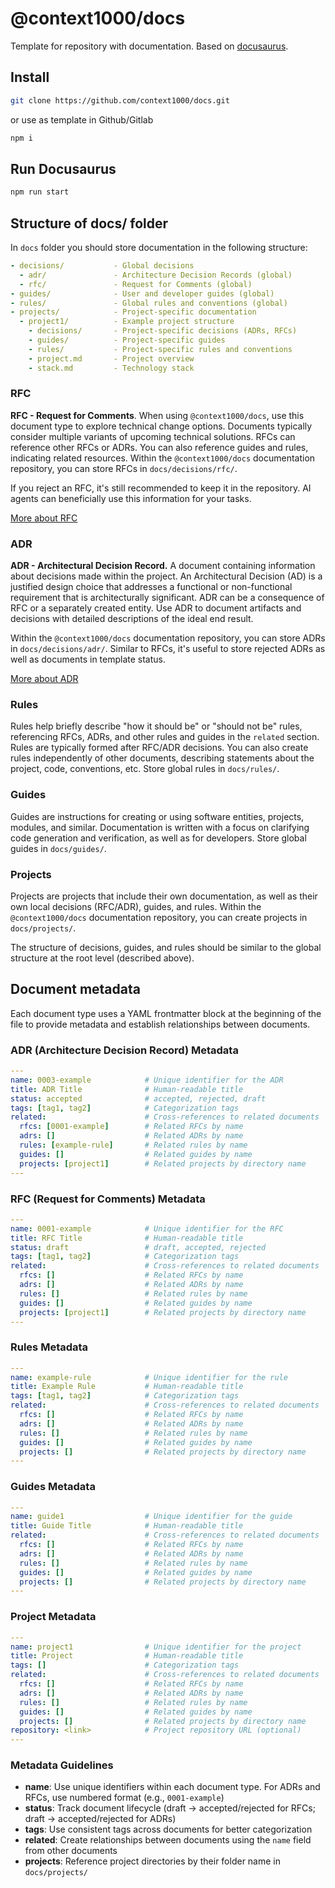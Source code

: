 # @context1000/docs

Template for repository with documentation. Based on [docusaurus](https://docusaurus.io/).

## Install

```sh
git clone https://github.com/context1000/docs.git
```

or use as template in Github/Gitlab

```sh
npm i
```

## Run Docusaurus

```sh
npm run start
```

## Structure of **docs/** folder

In `docs` folder you should store documentation in the following structure:

```yaml
- decisions/           - Global decisions
  - adr/               - Architecture Decision Records (global)
  - rfc/               - Request for Comments (global)
- guides/              - User and developer guides (global)
- rules/               - Global rules and conventions (global)
- projects/            - Project-specific documentation
  - project1/          - Example project structure
    - decisions/       - Project-specific decisions (ADRs, RFCs)
    - guides/          - Project-specific guides
    - rules/           - Project-specific rules and conventions
    - project.md       - Project overview
    - stack.md         - Technology stack
```

### RFC

**RFC - Request for Comments**. When using `@context1000/docs`, use this document type to explore technical change options. Documents typically consider multiple variants of upcoming technical solutions. RFCs can reference other RFCs or ADRs. You can also reference guides and rules, indicating related resources.
Within the `@context1000/docs` documentation repository, you can store RFCs in `docs/decisions/rfc/`.

If you reject an RFC, it's still recommended to keep it in the repository. AI agents can beneficially use this information for your tasks.

[More about RFC](https://medium.com/@roberttcode/why-you-should-use-rfcs-b88222a5b6c)

### ADR

**ADR - Architectural Decision Record.** A document containing information about decisions made within the project. An Architectural Decision (AD) is a justified design choice that addresses a functional or non-functional requirement that is architecturally significant.
ADR can be a consequence of RFC or a separately created entity. Use ADR to document artifacts and decisions with detailed descriptions of the ideal end result.

Within the `@context1000/docs` documentation repository, you can store ADRs in `docs/decisions/adr/`.
Similar to RFCs, it's useful to store rejected ADRs as well as documents in template status.

[More about ADR](https://adr.github.io/)

### Rules

Rules help briefly describe "how it should be" or "should not be" rules, referencing RFCs, ADRs, and other rules and guides in the `related` section. Rules are typically formed after RFC/ADR decisions. You can also create rules independently of other documents, describing statements about the project, code, conventions, etc. Store global rules in `docs/rules/`.

### Guides

Guides are instructions for creating or using software entities, projects, modules, and similar. Documentation is written with a focus on clarifying code generation and verification, as well as for developers. Store global guides in `docs/guides/`.

### Projects

Projects are projects that include their own documentation, as well as their own local decisions (RFC/ADR), guides, and rules. Within the `@context1000/docs` documentation repository, you can create projects in `docs/projects/`.

The structure of decisions, guides, and rules should be similar to the global structure at the root level (described above).

## Document metadata

Each document type uses a YAML frontmatter block at the beginning of the file to provide metadata and establish relationships between documents.

### ADR (Architecture Decision Record) Metadata

```yaml
---
name: 0003-example            # Unique identifier for the ADR
title: ADR Title              # Human-readable title
status: accepted              # accepted, rejected, draft
tags: [tag1, tag2]            # Categorization tags
related:                      # Cross-references to related documents
  rfcs: [0001-example]        # Related RFCs by name
  adrs: []                    # Related ADRs by name
  rules: [example-rule]       # Related rules by name
  guides: []                  # Related guides by name
  projects: [project1]        # Related projects by directory name
---
```

### RFC (Request for Comments) Metadata

```yaml
---
name: 0001-example            # Unique identifier for the RFC
title: RFC Title              # Human-readable title
status: draft                 # draft, accepted, rejected
tags: [tag1, tag2]            # Categorization tags
related:                      # Cross-references to related documents
  rfcs: []                    # Related RFCs by name
  adrs: []                    # Related ADRs by name
  rules: []                   # Related rules by name
  guides: []                  # Related guides by name
  projects: [project1]        # Related projects by directory name
---
```

### Rules Metadata

```yaml
---
name: example-rule            # Unique identifier for the rule
title: Example Rule           # Human-readable title
tags: [tag1, tag2]            # Categorization tags
related:                      # Cross-references to related documents
  rfcs: []                    # Related RFCs by name
  adrs: []                    # Related ADRs by name
  rules: []                   # Related rules by name
  guides: []                  # Related guides by name
  projects: []                # Related projects by directory name
---
```

### Guides Metadata

```yaml
---
name: guide1                  # Unique identifier for the guide
title: Guide Title            # Human-readable title
related:                      # Cross-references to related documents
  rfcs: []                    # Related RFCs by name
  adrs: []                    # Related ADRs by name
  rules: []                   # Related rules by name
  guides: []                  # Related guides by name
  projects: []                # Related projects by directory name
---
```

### Project Metadata

```yaml
---
name: project1                # Unique identifier for the project
title: Project                # Human-readable title
tags: []                      # Categorization tags
related:                      # Cross-references to related documents
  rfcs: []                    # Related RFCs by name
  adrs: []                    # Related ADRs by name
  rules: []                   # Related rules by name
  guides: []                  # Related guides by name
  projects: []                # Related projects by directory name
repository: <link>            # Project repository URL (optional)
---
```

### Metadata Guidelines

- **name**: Use unique identifiers within each document type. For ADRs and RFCs, use numbered format (e.g., `0001-example`)
- **status**: Track document lifecycle (draft → accepted/rejected for RFCs; draft → accepted/rejected for ADRs)
- **tags**: Use consistent tags across documents for better categorization
- **related**: Create relationships between documents using the `name` field from other documents
- **projects**: Reference project directories by their folder name in `docs/projects/`